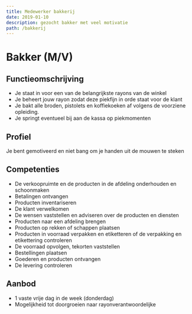 ```yaml
---
title: Medewerker bakkerij
date: 2019-01-10
description: gezocht bakker met veel motivatie
path: /bakkerij
---
```


# Bakker (M/V)

## Functieomschrijving

- Je staat in voor een van de belangrijkste rayons van de winkel
- Je beheert jouw rayon zodat deze piekfijn in orde staat voor de klant
- Je bakt alle broden, pistolets en koffiekoeken af volgens de voorziene opleiding.
- Je springt eventueel bij aan de kassa op piekmomenten

## Profiel

Je bent gemotiveerd en niet bang om je handen uit de mouwen te steken

## Competenties

- De verkoopruimte en de producten in de afdeling onderhouden en schoonmaken
- Betalingen ontvangen
- Producten inventariseren
- De klant verwelkomen
- De wensen vaststellen en adviseren over de producten en diensten
- Producten naar een afdeling brengen
- Producten op rekken of schappen plaatsen
- Producten in voorraad verpakken en etiketteren of de verpakking en etikettering controleren
- De voorraad opvolgen, tekorten vaststellen
- Bestellingen plaatsen
- Goederen en producten ontvangen
- De levering controleren

## Aanbod

- 1 vaste vrije dag in de week (donderdag)
- Mogelijkheid tot doorgroeien naar rayonverantwoordelijke
